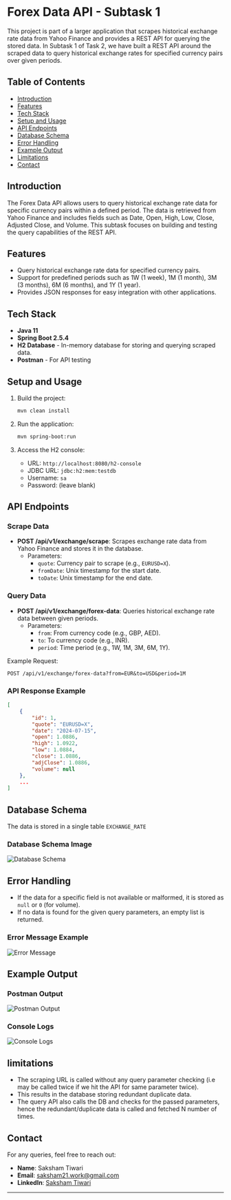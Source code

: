 
# Forex Data API - Subtask 1

This project is part of a larger application that scrapes historical exchange rate data from Yahoo Finance and provides a REST API for querying the stored data. In Subtask 1 of Task 2, we have built a REST API around the scraped data to query historical exchange rates for specified currency pairs over given periods.

## Table of Contents
- [Introduction](#introduction)
- [Features](#features)
- [Tech Stack](#tech-stack)
- [Setup and Usage](#setup-and-usage)
- [API Endpoints](#api-endpoints)
- [Database Schema](#database-schema)
- [Error Handling](#error-handling)
- [Example Output](#example-output)
- [Limitations](#limitations)
- [Contact](#contact)

## Introduction

The Forex Data API allows users to query historical exchange rate data for specific currency pairs within a defined period. The data is retrieved from Yahoo Finance and includes fields such as Date, Open, High, Low, Close, Adjusted Close, and Volume. This subtask focuses on building and testing the query capabilities of the REST API.

## Features

- Query historical exchange rate data for specified currency pairs.
- Support for predefined periods such as 1W (1 week), 1M (1 month), 3M (3 months), 6M (6 months), and 1Y (1 year).
- Provides JSON responses for easy integration with other applications.

## Tech Stack

- **Java 11**
- **Spring Boot 2.5.4**
- **H2 Database** - In-memory database for storing and querying scraped data.
- **Postman** - For API testing

## Setup and Usage
1. Build the project:
    ```bash
    mvn clean install
    ```

2. Run the application:
    ```bash
    mvn spring-boot:run
    ```

3. Access the H2 console:
    - URL: `http://localhost:8080/h2-console`
    - JDBC URL: `jdbc:h2:mem:testdb`
    - Username: `sa`
    - Password: (leave blank)

## API Endpoints

### Scrape Data
- **POST /api/v1/exchange/scrape**: Scrapes exchange rate data from Yahoo Finance and stores it in the database.
    - Parameters:
        - `quote`: Currency pair to scrape (e.g., `EURUSD=X`).
        - `fromDate`: Unix timestamp for the start date.
        - `toDate`: Unix timestamp for the end date.

### Query Data
- **POST /api/v1/exchange/forex-data**: Queries historical exchange rate data between given periods.
    - Parameters:
        - `from`: From currency code (e.g., GBP, AED).
        - `to`: To currency code (e.g., INR).
        - `period`: Time period (e.g., 1W, 1M, 3M, 6M, 1Y).

Example Request:
```
POST /api/v1/exchange/forex-data?from=EUR&to=USD&period=1M
```

### API Response Example
```json
[
    {
        "id": 1,
        "quote": "EURUSD=X",
        "date": "2024-07-15",
        "open": 1.0886,
        "high": 1.0922,
        "low": 1.0884,
        "close": 1.0886,
        "adjClose": 1.0886,
        "volume": null
    },
    ...
]
```

## Database Schema

The data is stored in a single table `EXCHANGE_RATE`

### Database Schema Image
![Database Schema](task2/subtask_1/img/DB.png)

## Error Handling

- If the data for a specific field is not available or malformed, it is stored as `null` or `0` (for volume).
- If no data is found for the given query parameters, an empty list is returned.

### Error Message Example
![Error Message](task2/subtask_1/img/error.png)

## Example Output

### Postman Output
![Postman Output](task2/subtask_1/img/postman.png)

### Console Logs
![Console Logs](task2/subtask_1/img/console.png)

## limitations

- The scraping URL is called without any query parameter checking (i.e may be called twice if we hit the API for same parameter twice).
- This results in the database storing redundant duplicate data.
- The query API also calls the DB and checks for the passed parameters, hence the redundant/duplicate data is called and fetched N number of times.

## Contact

For any queries, feel free to reach out:

- **Name**: Saksham Tiwari
- **Email**: saksham21.work@gmail.com
- **LinkedIn**: [Saksham Tiwari](https://www.linkedin.com/in/saksham-tiwari/)

---
